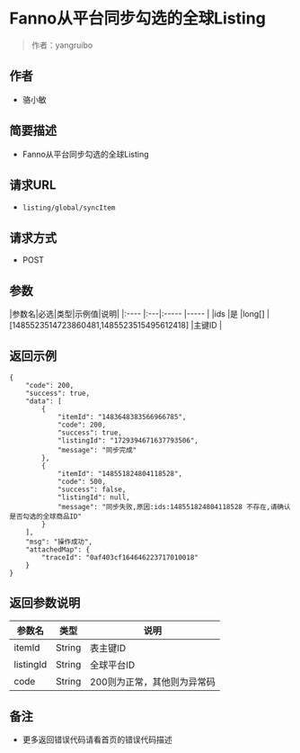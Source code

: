 # Fanno从平台同步勾选的全球Listing

> 作者：yangruibo

## 作者
- 骆小敏
	
	
## 简要描述

- Fanno从平台同步勾选的全球Listing

## 请求URL
- ` listing/global/syncItem `

## 请求方式
- POST


## 参数

|参数名|必选|类型|示例值|说明|
|:----    |:---|:----- |-----   |
|ids |是  |long[] |[1485523514723860481,1485523515495612418] |主键ID |


## 返回示例

``` 
{
    "code": 200,
    "success": true,
    "data": [
        {
            "itemId": "1483648383566966785",
            "code": 200,
            "success": true,
            "listingId": "1729394671637793506",
            "message": "同步完成"
        },
        {
            "itemId": "148551824804118528",
            "code": 500,
            "success": false,
            "listingId": null,
            "message": "同步失败,原因:ids:148551824804118528 不存在,请确认是否勾选的全球商品ID"
        }
    ],
    "msg": "操作成功",
    "attachedMap": {
        "traceId": "0af403cf164646223717010018"
    }
}
```

## 返回参数说明

|参数名|类型|说明|
|-----|-----|-----|
|itemId|String|表主键ID
|listingId|String|全球平台ID
|code|String|200则为正常，其他则为异常码

## 备注

- 更多返回错误代码请看首页的错误代码描述